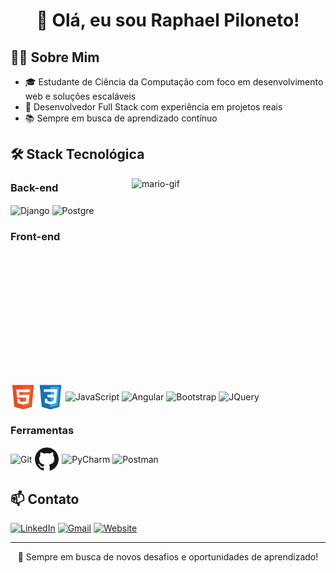 <div align="center">
  <h1>👋 Olá, eu sou Raphael Piloneto!</h1>
</div>

## 👨‍💻 Sobre Mim
- 🎓 Estudante de Ciência da Computação com foco em desenvolvimento web e soluções escaláveis
- 💼 Desenvolvedor Full Stack com experiência em projetos reais
- 📚 Sempre em busca de aprendizado contínuo

## 🛠️ Stack Tecnológica
<img align="right" alt="mario-gif" height="330" width="310" src="https://user-images.githubusercontent.com/10498744/210012254-234538ff-d198-48aa-8964-37e6fd45d227.gif">

### Back-end
<div style="display: inline-block;">
  <img style="pointer-events: none; cursor: default;" align="center" alt="Django" height="40" width="40" src="https://cdn.jsdelivr.net/gh/devicons/devicon@latest/icons/django/django-plain.svg"/>
  <img style="pointer-events: none; cursor: default;" align="center" alt="Postgre" height="40" width="40" src="https://cdn.jsdelivr.net/gh/devicons/devicon@latest/icons/postgresql/postgresql-original.svg"/>
</div>

### Front-end
<div style="display: inline-block;">
  <img style="pointer-events: none; cursor: default;" align="center" alt="HTML" height="40" width="40" src="https://raw.githubusercontent.com/devicons/devicon/master/icons/html5/html5-original.svg">
  <img style="pointer-events: none; cursor: default;" align="center" alt="CSS" height="40" width="40" src="https://raw.githubusercontent.com/devicons/devicon/master/icons/css3/css3-original.svg">
  <img style="pointer-events: none; cursor: default;" align="center" alt="JavaScript" height="40" width="40" src="https://cdn.jsdelivr.net/gh/devicons/devicon@latest/icons/javascript/javascript-original.svg"/>
  <img style="pointer-events: none; cursor: default;" align="center" alt="Angular" height="40" width="40" src="https://cdn.jsdelivr.net/gh/devicons/devicon@latest/icons/angular/angular-original.svg"/>
  <img style="pointer-events: none; cursor: default;" align="center" alt="Bootstrap" height="40" width="40" src="https://cdn.jsdelivr.net/gh/devicons/devicon@latest/icons/bootstrap/bootstrap-original.svg"/>
  <img style="pointer-events: none; cursor: default;" align="center" alt="JQuery" height="40" width="40" src="https://cdn.jsdelivr.net/gh/devicons/devicon@latest/icons/jquery/jquery-original.svg"/>
</div>

### Ferramentas
<div style="display: inline-block;">
  <img style="pointer-events: none; cursor: default;" align="center" alt="Git" height="40" width="40" src="https://cdn.jsdelivr.net/gh/devicons/devicon@latest/icons/git/git-original.svg"/>
  <img style="pointer-events: none; cursor: default;" align="center" alt="GitHub" height="40" width="40" src="https://raw.githubusercontent.com/devicons/devicon/master/icons/github/github-original.svg" style="filter: invert(100%)"/>
  <img style="pointer-events: none; cursor: default;" align="center" alt="PyCharm" height="40" width="40" src="https://cdn.jsdelivr.net/gh/devicons/devicon@latest/icons/pycharm/pycharm-original.svg"/>
  <img style="pointer-events: none; cursor: default;" align="center" alt="Postman" height="40" width="40" src="https://cdn.jsdelivr.net/gh/devicons/devicon@latest/icons/postman/postman-plain.svg"/>
</div>

## 📫 Contato
[![LinkedIn](https://img.shields.io/badge/LinkedIn-0077B5?style=for-the-badge&logo=linkedin&logoColor=white)](https://www.linkedin.com/in/raphael-pereira-da-silva-piloneto-bbab9b216/)
[![Gmail](https://img.shields.io/badge/Gmail-D14836?style=for-the-badge&logo=gmail&logoColor=white)](mailto:rafasilvapiloneto@gmail.com)
[![Website](https://img.shields.io/badge/Website-FFC67D?style=for-the-badge&logo=google-chrome&logoColor=white)](https://portfolio-1-o99i.onrender.com)

---
<div align="center">
  <p>🚀 Sempre em busca de novos desafios e oportunidades de aprendizado!</p>
</div>
